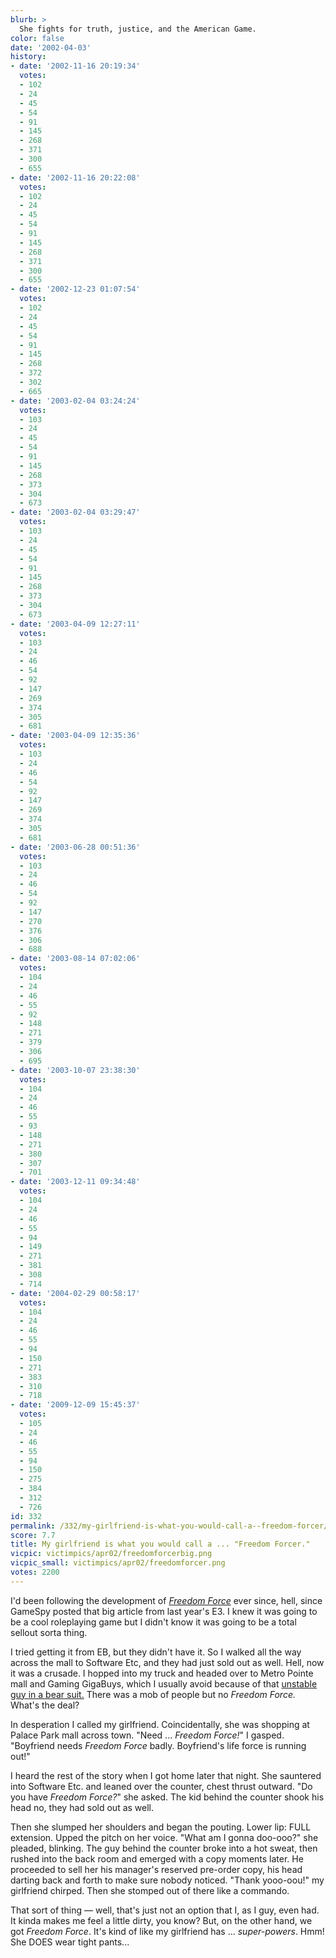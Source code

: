 ```yaml
---
blurb: >
  She fights for truth, justice, and the American Game.
color: false
date: '2002-04-03'
history:
- date: '2002-11-16 20:19:34'
  votes:
  - 102
  - 24
  - 45
  - 54
  - 91
  - 145
  - 268
  - 371
  - 300
  - 655
- date: '2002-11-16 20:22:08'
  votes:
  - 102
  - 24
  - 45
  - 54
  - 91
  - 145
  - 268
  - 371
  - 300
  - 655
- date: '2002-12-23 01:07:54'
  votes:
  - 102
  - 24
  - 45
  - 54
  - 91
  - 145
  - 268
  - 372
  - 302
  - 665
- date: '2003-02-04 03:24:24'
  votes:
  - 103
  - 24
  - 45
  - 54
  - 91
  - 145
  - 268
  - 373
  - 304
  - 673
- date: '2003-02-04 03:29:47'
  votes:
  - 103
  - 24
  - 45
  - 54
  - 91
  - 145
  - 268
  - 373
  - 304
  - 673
- date: '2003-04-09 12:27:11'
  votes:
  - 103
  - 24
  - 46
  - 54
  - 92
  - 147
  - 269
  - 374
  - 305
  - 681
- date: '2003-04-09 12:35:36'
  votes:
  - 103
  - 24
  - 46
  - 54
  - 92
  - 147
  - 269
  - 374
  - 305
  - 681
- date: '2003-06-28 00:51:36'
  votes:
  - 103
  - 24
  - 46
  - 54
  - 92
  - 147
  - 270
  - 376
  - 306
  - 688
- date: '2003-08-14 07:02:06'
  votes:
  - 104
  - 24
  - 46
  - 55
  - 92
  - 148
  - 271
  - 379
  - 306
  - 695
- date: '2003-10-07 23:38:30'
  votes:
  - 104
  - 24
  - 46
  - 55
  - 93
  - 148
  - 271
  - 380
  - 307
  - 701
- date: '2003-12-11 09:34:48'
  votes:
  - 104
  - 24
  - 46
  - 55
  - 94
  - 149
  - 271
  - 381
  - 308
  - 714
- date: '2004-02-29 00:58:17'
  votes:
  - 104
  - 24
  - 46
  - 55
  - 94
  - 150
  - 271
  - 383
  - 310
  - 718
- date: '2009-12-09 15:45:37'
  votes:
  - 105
  - 24
  - 46
  - 55
  - 94
  - 150
  - 275
  - 384
  - 312
  - 726
id: 332
permalink: /332/my-girlfriend-is-what-you-would-call-a--freedom-forcer/
score: 7.7
title: My girlfriend is what you would call a ... "Freedom Forcer."
vicpic: victimpics/apr02/freedomforcerbig.png
vicpic_small: victimpics/apr02/freedomforcer.png
votes: 2200
---
```


I'd been following the development of *[Freedom
Force](https://web.archive.org/web/20020403000000/http://gamespy.com/reviews/march02/ff/)*
ever since, hell, since GameSpy posted that big article from last year's
E3. I knew it was going to be a cool roleplaying game but I didn't know
it was going to be a total sellout sorta thing.

I tried getting it from EB, but they didn't have it. So I walked all the
way across the mall to Software Etc, and they had just sold out as well.
Hell, now it was a crusade. I hopped into my truck and headed over to
Metro Pointe mall and Gaming GigaBuys, which I usually avoid because of
that [unstable guy in a bear suit.](@/victim/106.md) There was a mob
of people but no *Freedom Force.* What's the deal?

In desperation I called my girlfriend. Coincidentally, she was shopping
at Palace Park mall across town. "Need ... *Freedom Force!*" I gasped.
"Boyfriend needs *Freedom Force* badly. Boyfriend's life force is
running out!"

I heard the rest of the story when I got home later that night. She
sauntered into Software Etc. and leaned over the counter, chest thrust
outward. "Do you have *Freedom Force?*" she asked. The kid behind the
counter shook his head no, they had sold out as well.

Then she slumped her shoulders and began the pouting. Lower lip: FULL
extension. Upped the pitch on her voice. "What am I gonna doo-ooo?" she
pleaded, blinking. The guy behind the counter broke into a hot sweat,
then rushed into the back room and emerged with a copy moments later. He
proceeded to sell her his manager's reserved pre-order copy, his head
darting back and forth to make sure nobody noticed. "Thank yooo-oou!" my
girlfriend chirped. Then she stomped out of there like a commando.

That sort of thing — well, that's just not an option that I, as I guy,
even had. It kinda makes me feel a little dirty, you know? But, on the
other hand, we got *Freedom Force*. It's kind of like my girlfriend has
... *super-powers*. Hmm! She DOES wear tight pants...